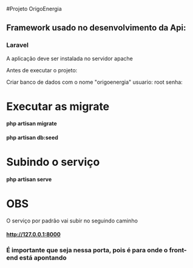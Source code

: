 #Projeto OrigoEnergia

## Framework usado no desenvolvimento da Api:
### Laravel

A aplicação deve ser instalada no servidor apache

Antes de executar o projeto:

Criar banco de dados com o nome "origoenergia"
usuario: root
senha:

# Executar as migrate
#### php artisan migrate
#### php artisan db:seed

# Subindo o serviço
#### php artisan serve

# OBS
O serviço por padrão vai subir no seguindo caminho
#### http://127.0.0.1:8000

### É importante que seja nessa porta, pois é para onde o front-end está apontando
